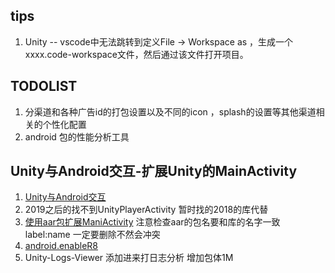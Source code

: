 ## tips
1. Unity -- vscode中无法跳转到定义File -> Workspace as ，生成一个 xxxx.code-workspace文件，然后通过该文件打开项目。


## TODOLIST
1. 分渠道和各种广告id的打包设置以及不同的icon ，splash的设置等其他渠道相关的个性化配置
2. android 包的性能分析工具


## Unity与Android交互-扩展Unity的MainActivity
1. [Unity与Android交互](https://blog.csdn.net/jiaxunnanling/article/details/90201312)
2. 2019之后的找不到UnityPlayerActivity 暂时找的2018的库代替
3. [使用aar包扩展ManiActivity](https://blog.csdn.net/weixin_43126155/article/details/87220309) 注意检查aar的包名要和库的名字一致 label:name 一定要删除不然会冲突
4. [android.enableR8](https://blog.csdn.net/weixin_42304838/article/details/117550474)
5. Unity-Logs-Viewer 添加进来打日志分析  增加包体1M